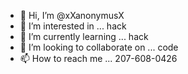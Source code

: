 - 👋 Hi, I’m @xXanonymusX
- 👀 I’m interested in ... hack
- 🌱 I’m currently learning ... hack
- 💞️ I’m looking to collaborate on ... code
- 📫 How to reach me ... 207-608-0426

<!---
xXanonymusX/xXanonymusX is a ✨ special ✨ repository because its `README.md` (this file) appears on your GitHub profile.
You can click the Preview link to take a look at your changes.
--->
